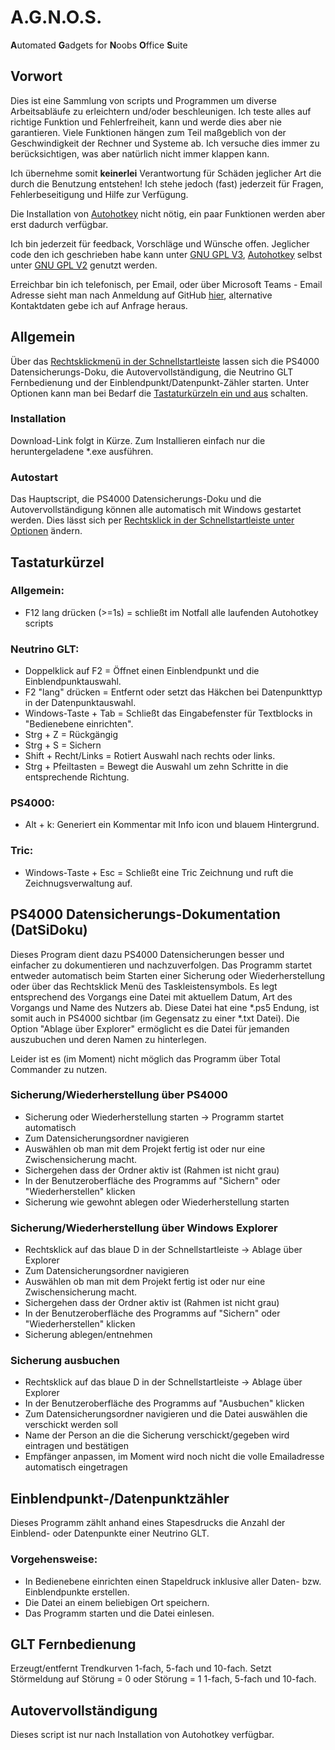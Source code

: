 # A.G.N.O.S.
**A**utomated **G**adgets for **N**oobs **O**ffice **S**uite

## Vorwort
Dies ist eine Sammlung von scripts und Programmen um diverse Arbeitsabläufe zu erleichtern und/oder beschleunigen. Ich teste alles auf richtige Funktion und Fehlerfreiheit, kann und werde dies aber nie garantieren. Viele Funktionen hängen zum Teil maßgeblich von der Geschwindigkeit der Rechner und Systeme ab. Ich versuche dies immer zu berücksichtigen, was aber natürlich nicht immer klappen kann.

Ich übernehme somit **keinerlei** Verantwortung für Schäden jeglicher Art die durch die Benutzung entstehen! Ich stehe jedoch (fast) jederzeit für Fragen, Fehlerbeseitigung und Hilfe zur Verfügung.

Die Installation von [Autohotkey](https://autohotkey.com/ ) nicht nötig, ein paar Funktionen werden aber erst dadurch verfügbar.

Ich bin jederzeit für feedback, Vorschläge und Wünsche offen. Jeglicher code den ich geschrieben habe kann unter [GNU GPL V3](https://www.gnu.org/licenses/gpl-3.0.en.html), [Autohotkey](https://autohotkey.com/) selbst unter [GNU GPL V2](https://www.gnu.org/licenses/gpl-2.0.html) genutzt werden.

Erreichbar bin ich telefonisch, per Email, oder über Microsoft Teams - Email Adresse sieht man nach Anmeldung auf GitHub [hier](https://github.com/tonkomnom "Tonk's GitHub Profil"), alternative Kontaktdaten gebe ich auf Anfrage heraus.

## Allgemein
Über das [Rechtsklickmenü in der Schnellstartleiste](https://i.imgur.com/pDZA7ET.png) lassen sich die PS4000 Datensicherungs-Doku, die Autovervollständigung, die Neutrino GLT Fernbedienung und der Einblendpunkt/Datenpunkt-Zähler starten.
Unter Optionen kann man bei Bedarf die [Tastaturkürzeln ein und aus](https://i.imgur.com/i4coHvu.png) schalten.

### Installation
Download-Link folgt in Kürze. Zum Installieren einfach nur die heruntergeladene \*.exe ausführen.

### Autostart
Das Hauptscript, die PS4000 Datensicherungs-Doku und die Autovervollständigung können alle automatisch mit Windows gestartet werden. Dies lässt sich per [Rechtsklick in der Schnellstartleiste unter Optionen](https://i.imgur.com/SDpKuTu.png) ändern.

## Tastaturkürzel
### Allgemein:
- F12 lang drücken (>=1s) = schließt im Notfall alle laufenden Autohotkey scripts

### Neutrino GLT:
- Doppelklick auf F2 = Öffnet einen Einblendpunkt und die Einblendpunktauswahl.
- F2 "lang" drücken = Entfernt oder setzt das Häkchen bei Datenpunkttyp in der Datenpunktauswahl.
- Windows-Taste + Tab = Schließt das Eingabefenster für Textblocks in "Bedienebene einrichten".
- Strg + Z = Rückgängig
- Strg + S = Sichern
- Shift + Recht/Links = Rotiert Auswahl nach rechts oder links.
- Strg + Pfeiltasten = Bewegt die Auswahl um zehn Schritte in die entsprechende Richtung.

### PS4000:
- Alt + k: Generiert ein Kommentar mit Info icon und blauem Hintergrund.

### Tric:
- Windows-Taste + Esc = Schließt eine Tric Zeichnung und ruft die Zeichnugsverwaltung auf.

## PS4000 Datensicherungs-Dokumentation (DatSiDoku)
Dieses Program dient dazu PS4000 Datensicherungen besser und einfacher zu dokumentieren und nachzuverfolgen. Das Programm startet entweder automatisch beim Starten einer Sicherung oder Wiederherstellung oder über das Rechtsklick Menü des Taskleistensymbols. Es legt entsprechend des Vorgangs eine Datei mit aktuellem Datum, Art des Vorgangs und Name des Nutzers ab. Diese Datei hat eine \*.ps5 Endung, ist somit auch in PS4000 sichtbar (im Gegensatz zu einer \*.txt Datei). Die Option "Ablage über Explorer" ermöglicht es die Datei für jemanden auszubuchen und deren Namen zu hinterlegen.

Leider ist es (im Moment) nicht möglich das Programm über Total Commander zu nutzen.

### Sicherung/Wiederherstellung über PS4000
- Sicherung oder Wiederherstellung starten -> Programm startet automatisch
- Zum Datensicherungsordner navigieren
- Auswählen ob man mit dem Projekt fertig ist oder nur eine Zwischensicherung macht.
- Sichergehen dass der Ordner aktiv ist (Rahmen ist nicht grau)
- In der Benutzeroberfläche des Programms auf "Sichern" oder "Wiederherstellen" klicken
- Sicherung wie gewohnt ablegen oder Wiederherstellung starten

### Sicherung/Wiederherstellung über Windows Explorer
- Rechtsklick auf das blaue D in der Schnellstartleiste -> Ablage über Explorer
- Zum Datensicherungsordner navigieren
- Auswählen ob man mit dem Projekt fertig ist oder nur eine Zwischensicherung macht.
- Sichergehen dass der Ordner aktiv ist (Rahmen ist nicht grau)
- In der Benutzeroberfläche des Programms auf "Sichern" oder "Wiederherstellen" klicken
- Sicherung ablegen/entnehmen

### Sicherung ausbuchen
- Rechtsklick auf das blaue D in der Schnellstartleiste -> Ablage über Explorer
- In der Benutzeroberfläche des Programms auf "Ausbuchen" klicken
- Zum Datensicherungsordner navigieren und die Datei auswählen die verschickt werden soll
- Name der Person an die die Sicherung verschickt/gegeben wird eintragen und bestätigen
- Empfänger anpassen, im Moment wird noch nicht die volle Emailadresse automatisch eingetragen

## Einblendpunkt-/Datenpunktzähler
Dieses Programm zählt anhand eines Stapesdrucks die Anzahl der Einblend- oder Datenpunkte einer Neutrino GLT.

### Vorgehensweise:
- In Bedienebene einrichten einen Stapeldruck inklusive aller Daten- bzw. Einblendpunkte erstellen.
- Die Datei an einem beliebigen Ort speichern.
- Das Programm starten und die Datei einlesen.

## GLT Fernbedienung
Erzeugt/entfernt Trendkurven 1-fach, 5-fach und 10-fach. Setzt Störmeldung auf Störung = 0 oder Störung = 1 1-fach, 5-fach und 10-fach.

## Autovervollständigung
Dieses script ist nur nach Installation von Autohotkey verfügbar.
